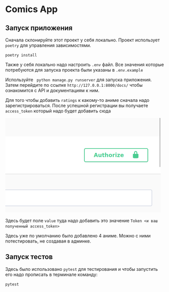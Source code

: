 # Comics App
## Запуск приложения 
Сначала склонируйте этот проект у себя локально. 
Проект использует `poetry` для управления зависимостями.
```shell
poetry install
```
Также у себя локально надо настроить `.env` файл. Все значения 
которые потребуются для запуска проекта были указаны в `.env.example`

Используйте ``` python manage.py runserver``` для запуска приложения.
Затем перейдите по ссылке `http://127.0.0.1:8000/docs/` чтобы ознакомится с API
и документациям к ним. 

Для того чтобы добавить `ratings` к какому-то аниме сначала надо зарегистрироваться. 
После успешной регистрации вы получаете `access_token` который надо будет добавить сюда

![img.png](img.png)

Здесь будет поле `value` туда надо добавить это значение `Token <и ваш полученный access_token>` 

Здесь уже по умолчанию было добавлено 4 аниме. Можно с ними потестировать, не создавая в админке.

## Запуск тестов
Здесь было использовано `pytest` для тестирования и чтобы запустить его надо прописать в терминале команду:
```shell
pytest
```